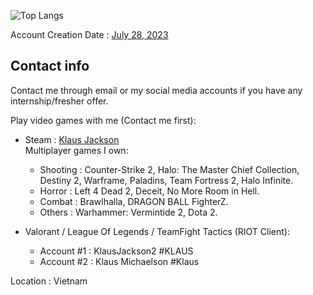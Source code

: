 ![Top Langs](https://github-readme-stats.vercel.app/api/top-langs/?username=KlausJackson&theme=dark) <br>

Account Creation Date : [July 28, 2023](https://github.com/KlausJackson?tab=overview&from=2023-07-01&to=2023-07-31) <br>

## Contact info

Contact me through email or my social media accounts if you have any internship/fresher offer. <br>

Play video games with me (Contact me first): <br>

- Steam : [Klaus Jackson](https://steamcommunity.com/id/KlausJackson/) <br>
  Multiplayer games I own:
  * Shooting : Counter-Strike 2, Halo: The Master Chief Collection, Destiny 2, Warframe, Paladins, Team Fortress 2, Halo Infinite. <br>
  * Horror : Left 4 Dead 2, Deceit, No More Room in Hell. <br>
  * Combat : Brawlhalla, DRAGON BALL FighterZ. <br> 
  * Others : Warhammer: Vermintide 2, Dota 2. <br>
    
- Valorant / League Of Legends / TeamFight Tactics (RIOT Client): <br>
  * Account #1 : KlausJackson2 #KLAUS  <br>
  * Account #2 : Klaus Michaelson #Klaus <br>
  
Location : Vietnam <br>
